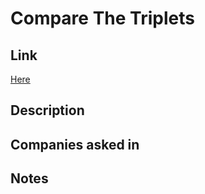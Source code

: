 # Compare The Triplets

## Link

[Here](https://www.hackerrank.com/challenges/compare-the-triplets)

## Description

## Companies asked in

## Notes